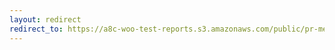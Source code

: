 ```yaml
---
layout: redirect
redirect_to: https://a8c-woo-test-reports.s3.amazonaws.com/public/pr-merge/37477/e2e/index.html
---
```

